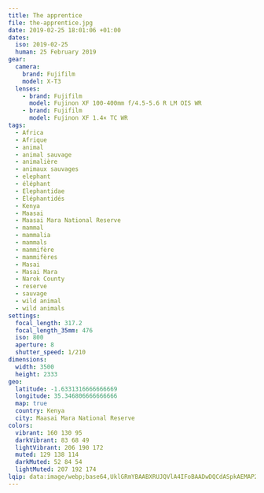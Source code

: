 ```yaml
---
title: The apprentice
file: the-apprentice.jpg
date: 2019-02-25 18:01:06 +01:00
dates:
  iso: 2019-02-25
  human: 25 February 2019
gear:
  camera:
    brand: Fujifilm
    model: X-T3
  lenses:
    - brand: Fujifilm
      model: Fujinon XF 100-400mm f/4.5-5.6 R LM OIS WR
    - brand: Fujifilm
      model: Fujinon XF 1.4× TC WR
tags:
  - Africa
  - Afrique
  - animal
  - animal sauvage
  - animalière
  - animaux sauvages
  - elephant
  - éléphant
  - Elephantidae
  - Éléphantidés
  - Kenya
  - Maasai
  - Maasai Mara National Reserve
  - mammal
  - mammalia
  - mammals
  - mammifère
  - mammifères
  - Masai
  - Masai Mara
  - Narok County
  - reserve
  - sauvage
  - wild animal
  - wild animals
settings:
  focal_length: 317.2
  focal_length_35mm: 476
  iso: 800
  aperture: 8
  shutter_speed: 1/210
dimensions:
  width: 3500
  height: 2333
geo:
  latitude: -1.6331316666666669
  longitude: 35.346806666666666
  map: true
  country: Kenya
  city: Maasai Mara National Reserve
colors:
  vibrant: 160 130 95
  darkVibrant: 83 68 49
  lightVibrant: 206 190 172
  muted: 129 138 114
  darkMuted: 52 84 54
  lightMuted: 207 192 174
lqip: data:image/webp;base64,UklGRmYBAABXRUJQVlA4IFoBAADwDQCdASpkAEMAP2GkvliyrbUlNBi7sqAsCWUAzU3dA3BNQSqFqTjugYrzSGZe7mJUi6Ey6wfiBt134ZA8G7Q8vC2y5GX0viAHKj861vf5JnX3rMwIPTUNhj1hVbI9diQGhL4yWQuZawtLR+j5B9o1UG2PAJ/sWAAA/rdZR5k6faCbWwI2RHj2F+xc+uGKR5bUXisYt2tYvrL2yvQdEG79EOPXWRHPbeaaWwcJUv2/wwl005U/rD98FQHKMP79aAicbEfW7QKimWtb4uZc/ZGGcxT4VqW99LGtnDJ/H+ArSinBBHW9hLbxZtHmrFzRrRBf5hz2PCXmcNr+X6rcyu99zqRMHi27JkRDQKfRxnKKxmzsM5ToSV0ao/HuAcZvecd19swjmqwU376GUfoYY0QU/92eUUS/EYIWWbICjCmmovIvunUg2TSllnfJLOSmEXwMTXjDRjlgAAAA
---
```



